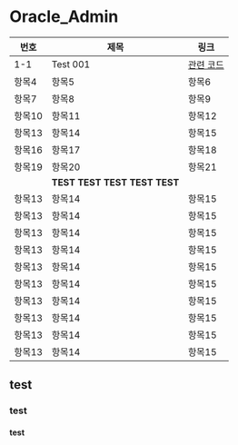 # Oracle_Admin
| 번호 | 제목 | 링크 |
|-----|-----|-----|
| 1-1 | Test 001 | [관련 코드](https://github.com/corvina1208/Oracle_Admin/blob/main/001.%20test001.txt) |
| 항목4 | 항목5 | 항목6 |
| 항목7 | 항목8 | 항목9 |
| 항목10 | 항목11 | 항목12 |
| 항목13 | 항목14 | 항목15 |
| 항목16 | 항목17 | 항목18 |
| 항목19 | 항목20 | 항목21 |
|  | **TEST TEST TEST TEST TEST** |  |
| 항목13 | 항목14 | 항목15 |
| 항목13 | 항목14 | 항목15 |
| 항목13 | 항목14 | 항목15 |
| 항목13 | 항목14 | 항목15 |
| 항목13 | 항목14 | 항목15 |
| 항목13 | 항목14 | 항목15 |
| 항목13 | 항목14 | 항목15 |
| 항목13 | 항목14 | 항목15 |
| 항목13 | 항목14 | 항목15 |
| 항목13 | 항목14 | 항목15 |

## test

### test

#### test
